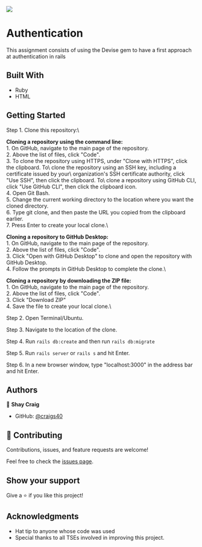 ![](https://img.shields.io/badge/Microverse-blueviolet)

# Authentication

This assignment consists of using the Devise gem to have a first approach at authentication in rails

## Built With

- Ruby
- HTML

## Getting Started
Step 1. Clone this repository:\

  **Cloning a repository using the command line:**\
    1. On GitHub, navigate to the main page of the repository.\
    2. Above the list of files, click "Code".\
    3. To clone the repository using HTTPS, under "Clone with HTTPS", click the clipboard. To\ clone the repository using an SSH key, including a certificate issued by your\ organization's SSH certificate authority, click "Use SSH", then click the clipboard. To\ clone a repository using GitHub CLI, click "Use GitHub CLI", then click the clipboard icon.\
    4. Open Git Bash.\
    5. Change the current working directory to the location where you want the cloned directory.\
    6. Type git clone, and then paste the URL you copied from the clipboard earlier.\
    7. Press Enter to create your local clone.\

  **Cloning a repository to GitHub Desktop:**\
    1. On GitHub, navigate to the main page of the repository.\
    2. Above the list of files, click "Code".\
    3. Click "Open with GitHub Desktop" to clone and open the repository with GitHub Desktop.\
    4. Follow the prompts in GitHub Desktop to complete the clone.\

  **Cloning a repository by downloading the ZIP file:**\
    1. On GitHub, navigate to the main page of the repository.\
    2. Above the list of files, click "Code".\
    3. Click "Download ZIP"\
    4. Save the file to create your local clone.\

Step 2. Open Terminal/Ubuntu.

Step 3. Navigate to the location of the clone.

Step 4. Run `rails db:create` and then run `rails db:migrate`

Step 5. Run `rails server` or `rails s` and hit Enter.

Step 6. In a new browser window, type "localhost:3000" in the address bar and hit Enter.


## Authors

👤 **Shay Craig**

- GitHub: [@craigs40](https://github.com/craigs40)

## 🤝 Contributing

Contributions, issues, and feature requests are welcome!

Feel free to check the [issues page](https://github.com/craigs40/Forms/issues).

## Show your support

Give a ⭐️ if you like this project!

## Acknowledgments

- Hat tip to anyone whose code was used
- Special thanks to all TSEs involved in improving this project.

